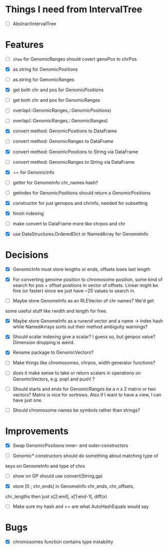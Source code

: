 
<a id='Things-I-need-from-IntervalTree-1'></a>

# Things I need from IntervalTree


  * [ ] AbstractIntervalTree


<a id='Features-1'></a>

# Features


  * [ ] `show` for GenomicRanges should covert genoPos to chrPos
  * [x] as.string for GenomicPositions
  * [ ] as.string for GenomicRanges
  * [x] get both chr and pos for GenomicPositions
  * [ ] get both chr and pos for GenomicRanges
  * [ ] overlap(::GenomicRanges,::GenomicPositions)
  * [ ] overlap(::GenomicRanges,::GenomicRanges)
  * [x] convert method: GenomicPositions to DataFrame
  * [ ] convert method: GenomicRanges to DataFrame
  * [x] convert method: GenomicPositions to String via DataFrame
  * [ ] convert method: GenomicRanges to String via DataFrame
  * [x] == for GenomicInfo
  * [ ] getter for GenomeInfo chr_names hash?
  * [ ] getindex for GenomicPositions should return a GenomicPositions
  * [x] constructor for just genopos and chrinfo, needed for subsetting
  * [x] finish indexing
  * [ ] make convert to DataFrame more like chrpos and chr
  * [x] use DataStructures.OrderedDict or NamedArray for GenomeInfo


<a id='Decisions-1'></a>

# Decisions


  * [x] GenomicInfo must store lengths or ends, offsets loses last length
  * [x] For converting genome position to chromosome position, some kind of search for pos + offset positions in vector of offsets. Linear might be fine (or faster) since we just have ~25 values to search in.
  * [ ] Maybe store GenomeInfo as an RLEVector of chr names? We'd get


some useful stuff like rwidth and length for free.


  * [x] Maybe store GenomeInfo as a runend vector and a name -> index hash while NamedArrays sorts out their method ambiguity warnings?
  * [x] Should scalar indexing give a scalar? I guess so, but genpos value?  Dimension dropping is weird.
  * [x] Rename package to GenomicVectors?
  * [ ] Make things like chromosomes, chrpos, width generator functions?
  * [ ] does it make sense to take or return scalars in operations on GenomicVectors, e.g. pop! and push!  ?
  * [ ] Should starts and ends for GenomicRanges be a n x 2 matrix or two vectors? Matrix is nice for sortrows. Also if I want to have a view, I can have just one.
  * [ ] Should chromosome names be symbols rather than strings?


<a id='Improvements-1'></a>

# Improvements


  * [x] Swap GenomicPositions inner- and outer-constructors
  * [ ] Genomic* constructors should do something about matching type of


keys on GenomeInfo and type of chrs


  * [ ] show on GP should use convert(String,gp)
  * [x] store [0 ; chr_ends] in GenomeInfo chr_ends, chr_offsets,


chr_lengths then just x[2:end], x[1:end-1], diff(x)


  * [ ] Make sure my hash and == are what AutoHashEquals would say


<a id='Bugs-1'></a>

# Bugs


  * [x] chromosomes function contains type instability

